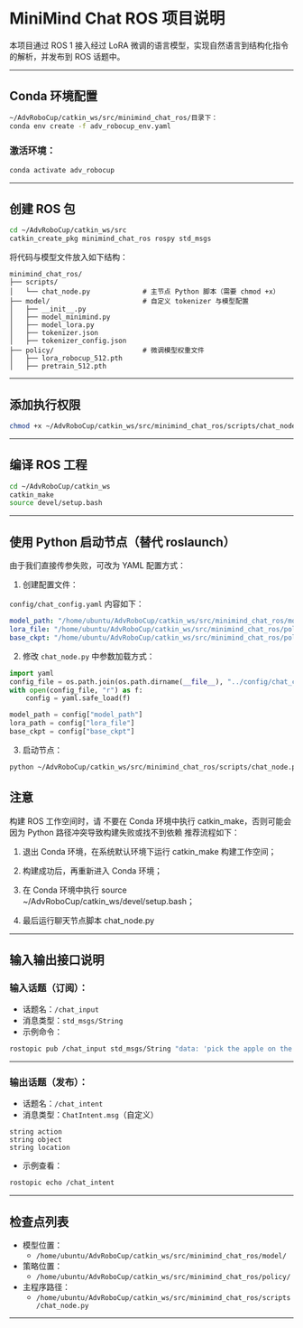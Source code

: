 # MiniMind Chat ROS 项目说明

本项目通过 ROS 1 接入经过 LoRA 微调的语言模型，实现自然语言到结构化指令的解析，并发布到 ROS 话题中。

---

## Conda 环境配置

```bash
~/AdvRoboCup/catkin_ws/src/minimind_chat_ros/目录下：
conda env create -f adv_robocup_env.yaml
```
### 激活环境：
```bash
conda activate adv_robocup
```
---

## 创建 ROS 包

```bash
cd ~/AdvRoboCup/catkin_ws/src
catkin_create_pkg minimind_chat_ros rospy std_msgs
```

将代码与模型文件放入如下结构：

```
minimind_chat_ros/
├── scripts/
│   └── chat_node.py             # 主节点 Python 脚本（需要 chmod +x）
├── model/                       # 自定义 tokenizer 与模型配置
│   ├── __init__.py
│   ├── model_minimind.py
│   ├── model_lora.py
│   ├── tokenizer.json
│   ├── tokenizer_config.json
├── policy/                      # 微调模型权重文件
│   ├── lora_robocup_512.pth
│   ├── pretrain_512.pth
```

---

## 添加执行权限

```bash
chmod +x ~/AdvRoboCup/catkin_ws/src/minimind_chat_ros/scripts/chat_node.py
```

---

## 编译 ROS 工程

```bash
cd ~/AdvRoboCup/catkin_ws
catkin_make
source devel/setup.bash
```

---

## 使用 Python 启动节点（替代 roslaunch）

由于我们直接传参失败，可改为 YAML 配置方式：

1. 创建配置文件：

`config/chat_config.yaml` 内容如下：

```yaml
model_path: "/home/ubuntu/AdvRoboCup/catkin_ws/src/minimind_chat_ros/model"
lora_file: "/home/ubuntu/AdvRoboCup/catkin_ws/src/minimind_chat_ros/policy/lora_robocup_512.pth"
base_ckpt: "/home/ubuntu/AdvRoboCup/catkin_ws/src/minimind_chat_ros/policy/pretrain_512.pth"
```

2. 修改 `chat_node.py` 中参数加载方式：

```python
import yaml
config_file = os.path.join(os.path.dirname(__file__), "../config/chat_config.yaml")
with open(config_file, "r") as f:
    config = yaml.safe_load(f)

model_path = config["model_path"]
lora_path = config["lora_file"]
base_ckpt = config["base_ckpt"]
```

3. 启动节点：

```bash
python ~/AdvRoboCup/catkin_ws/src/minimind_chat_ros/scripts/chat_node.py
```
## **注意** 
构建 ROS 工作空间时，请 不要在 Conda 环境中执行 catkin_make，否则可能会因为 Python 路径冲突导致构建失败或找不到依赖
推荐流程如下：

1. 退出 Conda 环境，在系统默认环境下运行 catkin_make 构建工作空间；

2. 构建成功后，再重新进入 Conda 环境；

3. 在 Conda 环境中执行 source ~/AdvRoboCup/catkin_ws/devel/setup.bash；

4. 最后运行聊天节点脚本 chat_node.py
---

## 输入输出接口说明

### 输入话题（订阅）：

- 话题名：`/chat_input`
- 消息类型：`std_msgs/String`
- 示例命令：

```bash
rostopic pub /chat_input std_msgs/String "data: 'pick the apple on the table'"
```

---

### 输出话题（发布）：

- 话题名：`/chat_intent`
- 消息类型：`ChatIntent.msg`（自定义）

```msg
string action
string object
string location
```

- 示例查看：

```bash
rostopic echo /chat_intent
```

---

## 检查点列表

- 模型位置：
  - `/home/ubuntu/AdvRoboCup/catkin_ws/src/minimind_chat_ros/model/`
- 策略位置：
  - `/home/ubuntu/AdvRoboCup/catkin_ws/src/minimind_chat_ros/policy/`
- 主程序路径：
  - `/home/ubuntu/AdvRoboCup/catkin_ws/src/minimind_chat_ros/scripts/chat_node.py`

---
